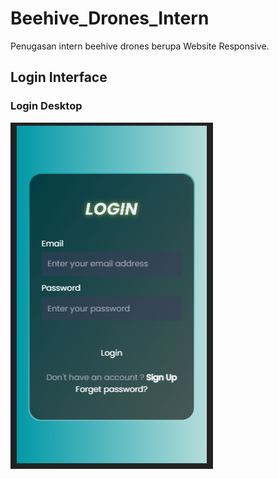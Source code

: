 # Beehive_Drones_Intern
Penugasan intern beehive drones berupa Website Responsive.

## Login Interface
### Login Desktop
![My Image](Docs/Login_Mobile.PNG)
